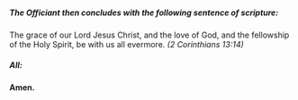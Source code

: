 ##### The Officiant then concludes with the following sentence of scripture:
The grace of our Lord Jesus Christ, and the love of God, and the fellowship of the Holy Spirit, be with us all evermore.  _(2 Corinthians 13:14)_

##### **All:**
**Amen.**
